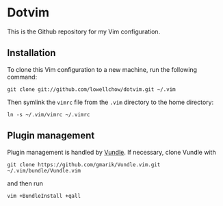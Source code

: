 # Dotvim

This is the Github repository for my Vim configuration.

## Installation

To clone this Vim configuration to a new machine, run the following command:

```terminal
git clone git://github.com/lowellchow/dotvim.git ~/.vim
```

Then symlink the `vimrc` file from the `.vim` directory to the home directory:

```terminal
ln -s ~/.vim/vimrc ~/.vimrc
```

## Plugin management

Plugin management is handled by [Vundle](https://github.com/gmarik/Vundle.vim). If necessary, clone Vundle with

```terminal
git clone https://github.com/gmarik/Vundle.vim.git ~/.vim/bundle/Vundle.vim
```

and then run

```terminal
vim +BundleInstall +qall
```